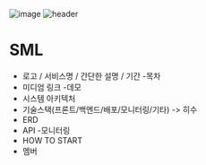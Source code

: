![image](https://github.com/user-attachments/assets/9c005124-49eb-422a-bcdb-da3de9a7dc9c)
![header](https://capsule-render.vercel.app/api?type=wave&color=auto&height=300&section=header&text=SML&fontSize=90)
# SML
- 로고 / 서비스명 / 간단한 설명 / 기간
-목차
- 미디엄 링크
-데모
- 시스템 아키텍처
- 기술스택(프론트/백엔드/배포/모니터링/기타) -> 히수 
- ERD
- API
-모니터링
- HOW TO START
- 멤버
